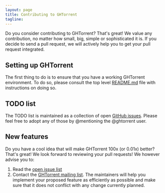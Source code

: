 ```yaml
---
layout: page
title: Contributing to GHTorrent
tagline:
---
```


Do you consider contributing to GHTorrent? That's great! We value any
contribution, no matter how small, big, simple or sophisticated it is. If you
decide to send a pull request, we will actively help you to get your pull
request integrated.

## Setting up GHTorrent

The first thing to do is to ensure that you have a working GHTorrent
environment. To do so, please consult the top level
[README.md](https://github.com/gousiosg/github-mirror/blob/master/README.md) file with
instructions on doing so.

## TODO list

The TODO list is maintained as a collection of open [GitHub
issues](https://github.com/gousiosg/github-mirror). Please feel free to adopt
any of those by @mentioning the @ghtorrent user.

## New features

Do you have a cool idea that will make GHTorrent 100x (or 0.01x) better? That's
great!  We look forward to reviewing your pull requests! We however advise you
to:

1. Read the [open issue list](https://github.com/gousiosg/github-mirror/issues)
2. Contact the [GHTorrent mailing list](). The maintainers will help you
implement your proposed feature as efficiently as possible and make sure
that it does not conflict with any change currently planned.
